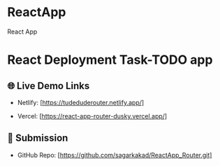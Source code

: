 # ReactApp
React App 
# React Deployment Task-TODO app

## 🌐 Live Demo Links
- Netlify: [https://tudeduderouter.netlify.app/]

- Vercel: [https://react-app-router-dusky.vercel.app/] 
## 📂 Submission
- GitHub Repo: [https://github.com/sagarkakad/ReactApp_Router.git]